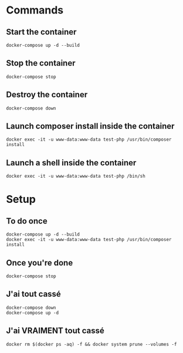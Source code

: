 # Commands

## Start the container
```
docker-compose up -d --build
```

## Stop the container
```
docker-compose stop
```

## Destroy the container
```
docker-compose down
```

## Launch composer install inside the container
```
docker exec -it -u www-data:www-data test-php /usr/bin/composer install
```

## Launch a shell inside the container
```
docker exec -it -u www-data:www-data test-php /bin/sh
```

# Setup

## To do once
```
docker-compose up -d --build
docker exec -it -u www-data:www-data test-php /usr/bin/composer install
```

## Once you're done
```
docker-compose stop
```

## J'ai tout cassé
```
docker-compose down
docker-compose up -d
```

## J'ai VRAIMENT tout cassé
```
docker rm $(docker ps -aq) -f && docker system prune --volumes -f
```
